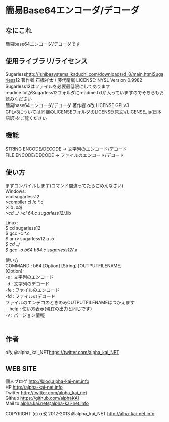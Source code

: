 ﻿簡易Base64エンコーダ/デコーダ
==================


なにこれ
------------------
簡易base64エンコーダ/デコーダです  
  
  
使用ライブラリ/ライセンス
------------------
Sugarless<http://ishibasystems.ikaduchi.com/downloads/d_8/main.htmlSugarless>12 著作者 石橋祥太 / 藤代晴嵐 LICENSE: NYSL Version 0.9982  
Sugarless12はファイルを必要最低限にしてあります  
readme.txtがSugarless12フォルダにreadme.txtが入っていますのでそちらもお読みください  
簡易base64エンコーダ/デコーダ 著作者 α改 LICENSE GPLv3  
GPLv3については同梱のLICENSEフォルダのLICENSE(原文)/LICENSE_ja(日本語訳)をご覧ください  
  
  
機能
-----------------
STRING ENCODE/DECODE -> 文字列のエンコード/デコード  
FILE ENCODE/DECODE -> ファイルのエンコード/デコード  
  
  
使い方
-----------------
まずコンパイルします(コマンド間違ってたらごめんなさい)　　
　　
　　  
Windows:  
    >cd sugarless12  
    >compiler cl /c *.c  
    >lib *.obj  
    >cd ../
    >cl 64.c sugarless12/*.lib
  
Linux:  
    $ cd sugarless12  
    $ gcc -c *.c  
    $ ar rv sugarless12.a *.o  
    $ cd ../  
    $ gcc -o b64 b64.c sugarless12/*.a  
  

  
使い方  
    COMMAND : b64 [Option] [String] [OUTPUTFILENAME]  
    [Option]:  
    -e  :  文字列のエンコード  
    -d  :  文字列のデコード  
    -fe  :  ファイルのエンコード  
    -fd  :  ファイルのデコード  
    ファイルのエンデコのときのみOUTPUTFILENAMEはつかえます  
    --help  :  使い方表示(現在の出力と同じです)  
    -v  :  バージョン情報  
　　
  
作者
-------------------
α改 @alpha_kai_NET<https://twitter.com/alpha_kai_NET>  
  
  
WEB SITE
-------------------

個人ブログ <http://blog.alpha-kai-net.info>  
HP <http://alpha-kai-net.info>  
Twitter <http://twitter.com/alpha_kai_net>  
Github <https://github.com/alphaKAI>  
Mail to <alpha.kai.net@alpha-kai-net.info>




COPYRIGHT (c) α改 2012-2013 @alpha_kai_NET http://alha-kai-net.info
